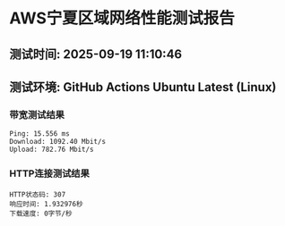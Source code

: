 # AWS宁夏区域网络性能测试报告
## 测试时间: 2025-09-19 11:10:46
## 测试环境: GitHub Actions Ubuntu Latest (Linux)

### 带宽测试结果
```
Ping: 15.556 ms
Download: 1092.40 Mbit/s
Upload: 782.76 Mbit/s
```

### HTTP连接测试结果
```
HTTP状态码: 307
响应时间: 1.932976秒
下载速度: 0字节/秒
```

